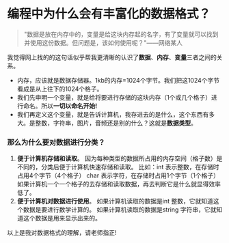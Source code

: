 # 编程中为什么会有丰富化的数据格式？

>"数据是放在内存中的，变量是给这块内存起的名字，有了变量就可以找到并使用这份数据。但问题是，该如何使用呢？"——网络某人

我觉得网上找的的这句话似乎帮我更清晰的认识了**数据**、**内存**、**变量**三者之间的关系。

+ 内存，应该就是数据存储器。1kb的内存=1024个字节。我们把这1024个字节看成是从上往下的1024个格子。
+ 我们先申明一个变量，就是给将要进行存储的这块内存（1个或几个格子）进行命名。所以**一切以命名开始!**
+ 我们再定义这个变量，就是告诉计算机，我存进去的是什么，这个东西有多大。是整数，字符串，图片，音频还是别的什么？这就是**数据类型**。

### 那么为什么要对数据进行分类？
1. **便于计算机存储和读取**。
   因为每种类型的数据所占用的内存空间（格子数）是不同的，分类后便于计算机快速存储和读取。
   比如：int 表示整数，在存储时占用4个字节（4个格子）
         char 表示字符，在存储时占用1个字节（1个格子）
   如果计算机一个一个格子的去存储和读取数据，再去判断它是什么就显得效率低了。
2. **便于计算机对数据进行使用**。
   如果计算机读取的数据是int 整数，它就知道这个数据是要进行数学计算的。
   如果计算机读取的数据是string 字符串，它就知道这个数据是用来显示出来的。

以上是我对数据格式的理解，请老师指正!